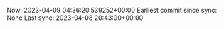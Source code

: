 Now: 2023-04-09 04:36:20.539252+00:00 Earliest commit since sync: None Last sync: 2023-04-08 20:43:00+00:00
